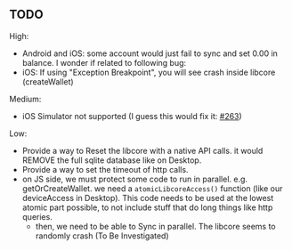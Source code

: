 ## TODO

High:

- Android and iOS: some account would just fail to sync and set 0.00 in balance. I wonder if related to following bug:
- iOS: If using "Exception Breakpoint", you will see crash inside libcore (createWallet)

Medium:

- iOS Simulator not supported (I guess this would fix it: [#263](https://github.com/LedgerHQ/ledger-live-mobile/issues/263))

Low:

- Provide a way to Reset the libcore with a native API calls. it would REMOVE the full sqlite database like on Desktop.
- Provide a way to set the timeout of http calls.
- on JS side, we must protect some code to run in parallel. e.g. getOrCreateWallet. we need a `atomicLibcoreAccess()` function (like our deviceAccess in Desktop). This code needs to be used at the lowest atomic part possible, to not include stuff that do long things like http queries.
  - then, we need to be able to Sync in parallel. The libcore seems to randomly crash (To Be Investigated)
